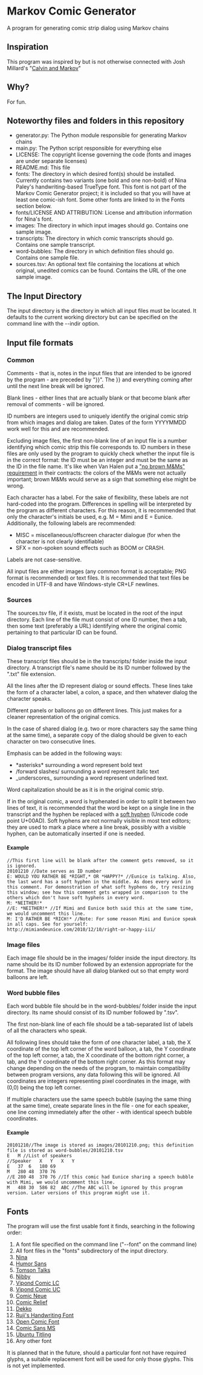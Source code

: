 # Markov Comic Generator
A program for generating comic strip dialog using Markov chains

## Inspiration
This program was inspired by but is not otherwise connected with Josh Millard's "[Calvin and Markov](http://www.joshmillard.com/markov/calvin/)"

## Why?
For fun.

## Noteworthy files and folders in this repository
* generator.py: The Python module responsible for generating Markov chains
* main.py: The Python script responsible for everything else
* LICENSE: The copyright license governing the code (fonts and images are under separate licenses)
* README.md: This file
* fonts: The directory in which desired font(s) should be installed. Currently contains two variants (one bold and one non-bold) of Nina Paley's handwriting-based TrueType font. This font is not part of the Markov Comic Generator project; it is included so that you will have at least one comic-ish font. Some other fonts are linked to in the Fonts section below.
* fonts/LICENSE AND ATTRIBUTION: License and attribution information for Nina's font.
* images: The directory in which input images should go. Contains one sample image.
* transcripts: The directory in which comic transcripts should go. Contains one sample transcript.
* word-bubbles: The directory in which definition files should go. Contains one sample file.
* sources.tsv: An optional text file containing the locations at which original, unedited comics can be found. Contains the URL of the one sample image.

## The Input Directory
The input directory is the directory in which all input files must be located. It defaults to the current working directory but can be specified on the command line with the --indir option.

## Input file formats
### Common
Comments - that is, notes in the input files that are intended to be ignored by the program - are preceded by "}}". The }} and everything coming after until the next line break will be ignored.

Blank lines - either lines that are actually blank or that become blank after removal of comments - will be ignored.

ID numbers are integers used to uniquely identify the original comic strip from which images and dialog are taken. Dates of the form YYYYMMDD work well for this and are recommended.

Excluding image files, the first non-blank line of an input file is a number identifying which comic strip this file corresponds to. ID numbers in these files are only used by the program to quickly check whether the input file is in the correct format: the ID must be an integer and must be the same as the ID in the file name. It's like when Van Halen put a ["no brown M&Ms" requirement](http://www.snopes.com/music/artists/vanhalen.asp) in their contracts: the colors of the M&Ms were not actually important; brown M&Ms would serve as a sign that something else might be wrong.

Each character has a label. For the sake of flexibility, these labels are not hard-coded into the program. Differences in spelling will be interpreted by the program as different characters. For this reason, it is recommended that only the character's initials be used, e.g. M = Mimi and E = Eunice. Additionally, the following labels are recommended:

* MISC = miscellaneous/offscreen character dialogue (for when the character is not clearly identifiable)
* SFX = non-spoken sound effects such as BOOM or CRASH.

Labels are not case-sensitive.

All input files are either images (any common format is acceptable; PNG format is recommended) or text files. It is recommended that text files be encoded in UTF-8 and have Windows-style CR+LF newlines.

### Sources
The sources.tsv file, if it exists, must be located in the root of the input directory. Each line of the file must consist of one ID number, then a tab, then some text (preferably a URL) identifying where the original comic pertaining to that particular ID can be found.

### Dialog transcript files
These transcript files should be in the transcripts/ folder inside the input directory. A transcript file's name should be its ID number followed by the ".txt" file extension.

All the lines after the ID represent dialog or sound effects. These lines take the form of a character label, a colon, a space, and then whatever dialog the character speaks.

Different panels or balloons go on different lines. This just makes for a cleaner representation of the original comics.

In the case of shared dialog (e.g. two or more characters say the same thing at the same time), a separate copy of the dialog should be given to each character on two consecutive lines.

Emphasis can be added in the following ways:

* \*asterisks\* surrounding a word represent bold text
* /forward slashes/ surrounding a word represent italic text
* \_underscores\_ surrounding a word represent underlined text.

Word capitalization should be as it is in the original comic strip.

If in the original comic, a word is hyphenated in order to split it between two lines of text, it is recommended that the word be kept on a single line in the transcript and the hyphen be replaced with a [soft hyphen](https://en.wikipedia.org/w/index.php?title=Soft_hyphen&oldid=625641896) (Unicode code point U+00AD). Soft hyphens are not normally visible in most text editors; they are used to mark a place where a line break, possibly with a visible hyphen, can be automatically inserted if one is needed.

#### Example
	//This first line will be blank after the comment gets removed, so it is ignored.
	20101210 //Date serves as ID number
	E: WOULD YOU RATHER BE *RIGHT,* OR *HAP­PY?* //Eu­nice i­s talk­ing. Al­so, th­e la­st wo­rd ha­s a­ so­ft hy­phen i­n th­e mid­dle. A­s do­es ev­ery wo­rd i­n thi­s com­ment. Fo­r de­monstra­tion o­f wha­t so­ft hy­phens d­o, tr­y resiz­ing thi­s wind­ow; se­e h­ow thi­s com­ment ge­ts wrap­ped i­n compar­ison t­o th­e oth­ers whi­ch do­n't ha­ve so­ft hy­phens i­n ever­y wo­rd.
	M: *NEITHER!*
	//E: *NEITHER!* //If Mimi and Eunice both said this at the same time, we would uncomment this line.
	M: I'D RATHER BE *RICH!* //Note: For some reason Mimi and Eunice speak in all caps. See for yourself: http://mimiandeunice.com/2010/12/10/right-or-happy-iii/

### Image files
Each image file should be in the images/ folder inside the input directory. Its name should be its ID number followed by an extension appropriate for the format. The image should have all dialog blanked out so that empty word balloons are left.

### Word bubble files
Each word bubble file should be in the word-bubbles/ folder inside the input directory. Its name should consist of its ID number followed by ".tsv".

The first non-blank line of each file should be a tab-separated list of labels of all the characters who speak.

All following lines should take the form of one character label, a tab, the X coordinate of the top left corner of the word balloon, a tab, the Y coordinate of the top left corner, a tab, the X coordinate of the bottom right corner, a tab, and the Y coordinate of the bottom right corner. As this format may change depending on the needs of the program, to maintain compatibility between program versions, any data following this will be ignored. All coordinates are integers representing pixel coordinates in the image, with (0,0) being the top left corner.

If multiple characters use the same speech bubble (saying the same thing at the same time), create separate lines in the file - one for each speaker, one line coming immediately after the other - with identical speech bubble coordinates.

#### Example
	20101210//The image is stored as images/20101210.png; this definition file is stored as word-bubbles/20101210.tsv
	E	M //List of speakers
	//Speaker	X	Y	X	Y
	E	37	6	180	69
	M	280	48	370	76
	//E	280	48	370	76 //If this comic had Eunice sharing a speech bubble with Mimi, we would uncomment this line.
	M	488	30	586	82	ABC //The ABC will be ignored by this program version. Later versions of this program might use it.

## Fonts
The program will use the first usable font it finds, searching in the following order:

1. A font file specified on the command line ("--font" on the command line)
1. All font files in the "fonts" subdirectory of the input directory.
1. [Nina](https://archive.org/details/NinaPaleyFonts)
1. [Humor Sans](http://antiyawn.com/uploads/humorsans.html)
1. [Tomson Talks](http://purl.org/net/2008,frankbruder/font/TomsonTalks)
1. [Nibby](http://www.abstractfonts.com/font/15016)
1. [Vipond Comic LC](http://wat.midco.net/jvipond/miscellany/comicfont.html)
1. [Vipond Comic UC](http://wat.midco.net/jvipond/miscellany/comicfont.html)
1. [Comic Neue](http://comicneue.com/)
1. [Comic Relief](http://loudifier.com/comic-relief/)
1. [Dekko](https://github.com/EbenSorkin/Dekko)
1. [Ruji's Handwriting Font](http://openfontlibrary.org/en/font/ruji-s-handwriting-font/)
1. [Open Comic Font](https://github.com/arthursucks/opencomicfont)
1. [Comic Sans MS](http://www.microsoft.com/typography/fonts/family.aspx%3FFID%3D3)
1. [Ubuntu Titling](http://www.fontsquirrel.com/fonts/Ubuntu-Titling)
1. Any other font

It is planned that in the future, should a particular font not have required glyphs, a suitable replacement font will be used for only those glyphs. This is not yet implemented.